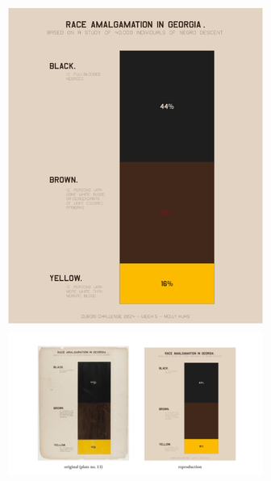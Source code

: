 ![Model](https://github.com/makuhs/DuboisChallenge/blob/main/Week05/week5.png)

![Model](https://github.com/makuhs/DuboisChallenge/blob/main/Week05/week5_sidebyside.png)

